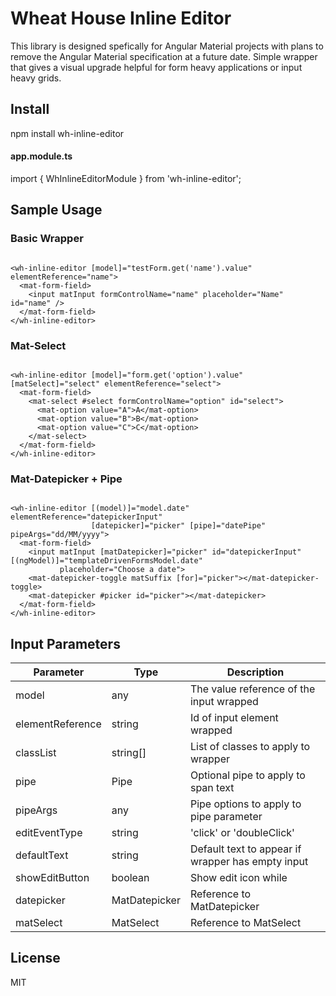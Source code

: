 # Wheat House Inline Editor
This library is designed spefically for Angular Material projects with plans to remove the Angular Material specification at a future date. Simple wrapper that gives a visual upgrade helpful for form heavy applications or input heavy grids.

## Install

npm install wh-inline-editor
 
#### app.module.ts
import { WhInlineEditorModule } from 'wh-inline-editor';

## Sample Usage

### Basic Wrapper
```

<wh-inline-editor [model]="testForm.get('name').value" elementReference="name">
  <mat-form-field>
    <input matInput formControlName="name" placeholder="Name" id="name" />
  </mat-form-field>
</wh-inline-editor>

```

### Mat-Select
```

<wh-inline-editor [model]="form.get('option').value" [matSelect]="select" elementReference="select">
  <mat-form-field>
    <mat-select #select formControlName="option" id="select">
      <mat-option value="A">A</mat-option>
      <mat-option value="B">B</mat-option>
      <mat-option value="C">C</mat-option>
    </mat-select>
  </mat-form-field>
</wh-inline-editor>

```

### Mat-Datepicker + Pipe
```

<wh-inline-editor [(model)]="model.date" elementReference="datepickerInput" 
                  [datepicker]="picker" [pipe]="datePipe" pipeArgs="dd/MM/yyyy">
  <mat-form-field>
    <input matInput [matDatepicker]="picker" id="datepickerInput" [(ngModel)]="templateDrivenFormsModel.date" 
           placeholder="Choose a date">
    <mat-datepicker-toggle matSuffix [for]="picker"></mat-datepicker-toggle>
    <mat-datepicker #picker id="picker"></mat-datepicker>
  </mat-form-field>
</wh-inline-editor>

```

## Input Parameters
| Parameter | Type | Description |
| --------- | ---- | ----------- |
| model | any | The value reference of the input wrapped |
| elementReference | string | Id of input element wrapped |
| classList  | string[] | List of classes to apply to wrapper |
| pipe | Pipe | Optional pipe to apply to span text |
| pipeArgs | any | Pipe options to apply to pipe parameter |
| editEventType | string | 'click' or 'doubleClick' |
| defaultText | string | Default text to appear if wrapper has empty input |
| showEditButton | boolean | Show edit icon while |
| datepicker | MatDatepicker<Date> | Reference to MatDatepicker |
| matSelect | MatSelect | Reference to MatSelect |

## License

MIT
